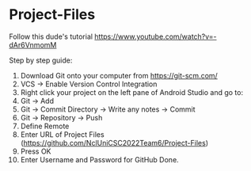 # Project-Files

Follow this dude's tutorial
https://www.youtube.com/watch?v=-dAr6VnmomM

Step by step guide:

1. Download Git onto your computer from https://git-scm.com/
2. VCS -> Enable Version Control Integration
3. Right click your project on the left pane of Android Studio and go to:
4. Git -> Add
5. Git -> Commit Directory -> Write any notes -> Commit
6. Git -> Repository -> Push
7. Define Remote
8. Enter URL of Project Files (https://github.com/NclUniCSC2022Team6/Project-Files)
9. Press OK
10. Enter Username and Password for GitHub
Done.

